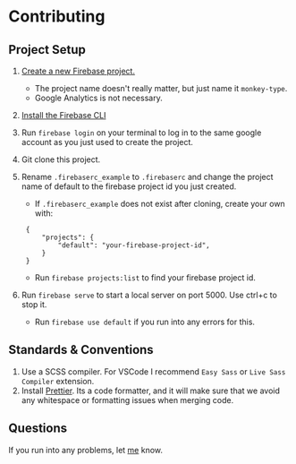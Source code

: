 # Contributing

## Project Setup

1.  [Create a new Firebase project. ](https://console.firebase.google.com/u/0/)

    - The project name doesn't really matter, but just name it `monkey-type`.
    - Google Analytics is not necessary.

2.  [Install the Firebase CLI](https://firebase.google.com/docs/cli)
3.  Run `firebase login` on your terminal to log in to the same google account as you just used to create the project.
4.  Git clone this project.
5.  Rename `.firebaserc_example` to `.firebaserc` and change the project name of default to the firebase project id you just created.

    - If `.firebaserc_example` does not exist after cloning, create your own with:

    ```.firebaserc
     {
         "projects": {
             "default": "your-firebase-project-id",
         }
     }
    ```

    - Run `firebase projects:list` to find your firebase project id.

6.  Run `firebase serve` to start a local server on port 5000. Use ctrl+c to stop it.
    - Run `firebase use default` if you run into any errors for this.

## Standards & Conventions

1. Use a SCSS compiler. For VSCode I recommend `Easy Sass` or `Live Sass Compiler` extension.
2. Install [Prettier](https://prettier.io/docs/en/install.html). Its a code formatter, and it will make sure that we avoid any whitespace or formatting issues when merging code.

## Questions

If you run into any problems, let [me](https://github.com/Miodec) know.
